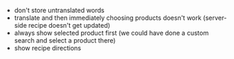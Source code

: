 - don't store untranslated words
- translate and then immediately choosing products doesn't work (server-side recipe doesn't get updated)
- always show selected product first (we could have done a custom search and select a product there)
- show recipe directions
